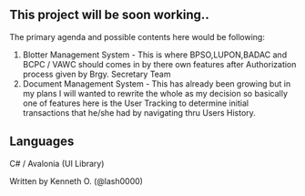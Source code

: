## This project will be soon working..

The primary agenda and possible contents here would be following:
1. Blotter Management System - This is where BPSO,LUPON,BADAC and BCPC / VAWC should comes in by there own features after Authorization process given by Brgy. Secretary Team 
2. Document Management System - This has already been growing but in my plans I will wanted to rewrite the whole as my decision so basically one of features here is the User Tracking to determine initial transactions that he/she had by navigating thru Users History.

## Languages

C# / Avalonia (UI Library)

Written by Kenneth O. (@lash0000)

